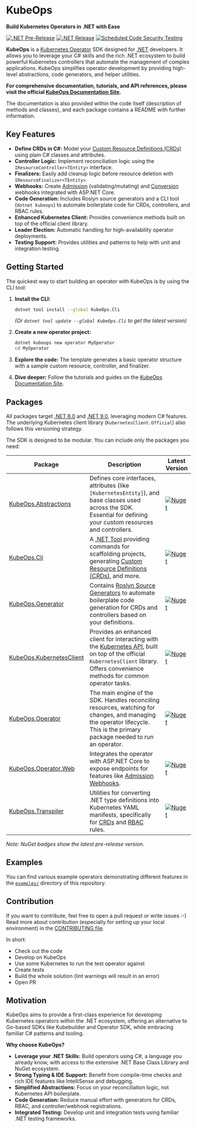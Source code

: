 # KubeOps

**Build Kubernetes Operators in .NET with Ease**

[![.NET Pre-Release](https://github.com/buehler/dotnet-operator-sdk/actions/workflows/dotnet-release.yml/badge.svg?branch=main)](https://github.com/buehler/dotnet-operator-sdk/actions/workflows/dotnet-release.yml)
[![.NET Release](https://github.com/buehler/dotnet-operator-sdk/actions/workflows/dotnet-release.yml/badge.svg?branch=release)](https://github.com/buehler/dotnet-operator-sdk/actions/workflows/dotnet-release.yml)
[![Scheduled Code Security Testing](https://github.com/buehler/dotnet-operator-sdk/actions/workflows/security-analysis.yml/badge.svg?event=schedule)](https://github.com/buehler/dotnet-operator-sdk/actions/workflows/security-analysis.yml)

**KubeOps** is a [Kubernetes Operator](https://kubernetes.io/docs/concepts/extend-kubernetes/operator/) SDK designed for [.NET](https://dotnet.microsoft.com/) developers. It allows you to leverage your C# skills and the rich .NET ecosystem to build powerful Kubernetes controllers that automate the management of complex applications. KubeOps simplifies operator development by providing high-level abstractions, code generators, and helper utilities.

**For comprehensive documentation, tutorials, and API references, please visit the official [KubeOps Documentation Site](https://buehler.github.io/dotnet-operator-sdk/).**

The documentation is also provided within the code itself (description of methods and classes), and each package contains a README with further information.

## Key Features

*   **Define CRDs in C#:** Model your [Custom Resource Definitions (CRDs)](https://kubernetes.io/docs/tasks/extend-kubernetes/custom-resources/custom-resource-definitions/) using plain C# classes and attributes.
*   **Controller Logic:** Implement reconciliation logic using the `IResourceController<TEntity>` interface.
*   **Finalizers:** Easily add cleanup logic before resource deletion with `IResourceFinalizer<TEntity>`.
*   **Webhooks:** Create [Admission](https://kubernetes.io/docs/reference/access-authn-authz/extensible-admission-controllers/) (validating/mutating) and [Conversion](https://kubernetes.io/docs/tasks/extend-kubernetes/custom-resources/custom-resource-definition-versioning/#webhook-conversion) webhooks integrated with ASP.NET Core.
*   **Code Generation:** Includes Roslyn source generators and a CLI tool (`dotnet kubeops`) to automate boilerplate code for CRDs, controllers, and RBAC rules.
*   **Enhanced Kubernetes Client:** Provides convenience methods built on top of the official client library.
*   **Leader Election:** Automatic handling for high-availability operator deployments.
*   **Testing Support:** Provides utilities and patterns to help with unit and integration testing.

## Getting Started

The quickest way to start building an operator with KubeOps is by using the CLI tool:

1.  **Install the CLI:**
    ```bash
    dotnet tool install --global KubeOps.Cli
    ```
    *(Or `dotnet tool update --global KubeOps.Cli` to get the latest version)*

2.  **Create a new operator project:**
    ```bash
    dotnet kubeops new operator MyOperator
    cd MyOperator
    ```

3.  **Explore the code:** The template generates a basic operator structure with a sample custom resource, controller, and finalizer.

4.  **Dive deeper:** Follow the tutorials and guides on the [KubeOps Documentation Site](https://buehler.github.io/dotnet-operator-sdk/).

## Packages

All packages target [.NET 8.0](https://learn.microsoft.com/en-us/dotnet/core/whats-new/dotnet-8/overview) and [.NET 9.0](https://learn.microsoft.com/en-us/dotnet/core/whats-new/dotnet-9/overview), leveraging modern C# features. The underlying Kubernetes client library (`KubernetesClient.Official`) also follows this versioning strategy.

The SDK is designed to be modular. You can include only the packages you need:

| Package                                                              | Description                                                                                                                                                             | Latest Version                                                                                                                                                          |
|----------------------------------------------------------------------|-------------------------------------------------------------------------------------------------------------------------------------------------------------------------|-------------------------------------------------------------------------------------------------------------------------------------------------------------------------|
| [KubeOps.Abstractions](./src/KubeOps.Abstractions/README.md)         | Defines core interfaces, attributes (like `[KubernetesEntity]`), and base classes used across the SDK. Essential for defining your custom resources and controllers.       | [![Nuget](https://img.shields.io/nuget/vpre/KubeOps.Abstractions?label=nuget%20prerelease)](https://www.nuget.org/packages/KubeOps.Abstractions/absoluteLatest)         |
| [KubeOps.Cli](./src/KubeOps.Cli/README.md)                           | A [.NET Tool](https://docs.microsoft.com/en-us/dotnet/core/tools/global-tools) providing commands for scaffolding projects, generating [Custom Resource Definitions (CRDs)](https://kubernetes.io/docs/tasks/extend-kubernetes/custom-resources/custom-resource-definitions/), and more. | [![Nuget](https://img.shields.io/nuget/vpre/KubeOps.Cli?label=nuget%20prerelease)](https://www.nuget.org/packages/KubeOps.Cli/absoluteLatest)                           |
| [KubeOps.Generator](./src/KubeOps.Generator/README.md)               | Contains [Roslyn Source Generators](https://docs.microsoft.com/en-us/dotnet/csharp/roslyn-sdk/source-generators-overview) to automate boilerplate code generation for CRDs and controllers based on your definitions. | [![Nuget](https://img.shields.io/nuget/vpre/KubeOps.Generator?label=nuget%20prerelease)](https://www.nuget.org/packages/KubeOps.Generator/absoluteLatest)               |
| [KubeOps.KubernetesClient](./src/KubeOps.KubernetesClient/README.md) | Provides an enhanced client for interacting with the [Kubernetes API](https://kubernetes.io/docs/reference/kubernetes-api/), built on top of the official `KubernetesClient` library. Offers convenience methods for common operator tasks. | [![Nuget](https://img.shields.io/nuget/vpre/KubeOps.KubernetesClient?label=nuget%20prerelease)](https://www.nuget.org/packages/KubeOps.KubernetesClient/absoluteLatest) |
| [KubeOps.Operator](./src/KubeOps.Operator/README.md)                 | The main engine of the SDK. Handles reconciling resources, watching for changes, and managing the operator lifecycle. This is the primary package needed to run an operator. | [![Nuget](https://img.shields.io/nuget/vpre/KubeOps.Operator?label=nuget%20prerelease)](https://www.nuget.org/packages/KubeOps.Operator/absoluteLatest)                 |
| [KubeOps.Operator.Web](./src/KubeOps.Operator.Web/README.md)         | Integrates the operator with ASP.NET Core to expose endpoints for features like [Admission Webhooks](https://kubernetes.io/docs/reference/access-authn-authz/extensible-admission-controllers/). | [![Nuget](https://img.shields.io/nuget/vpre/KubeOps.Operator.Web?label=nuget%20prerelease)](https://www.nuget.org/packages/KubeOps.Operator.Web/absoluteLatest)         |
| [KubeOps.Transpiler](./src/KubeOps.Transpiler/README.md)             | Utilities for converting .NET type definitions into Kubernetes YAML manifests, specifically for [CRDs](https://kubernetes.io/docs/tasks/extend-kubernetes/custom-resources/custom-resource-definitions/) and [RBAC](https://kubernetes.io/docs/reference/access-authn-authz/rbac/) rules. | [![Nuget](https://img.shields.io/nuget/vpre/KubeOps.Transpiler?label=nuget%20prerelease)](https://www.nuget.org/packages/KubeOps.Transpiler/absoluteLatest)             |

*Note: NuGet badges show the latest pre-release version.*

## Examples

You can find various example operators demonstrating different features in the [`examples/`](./examples/) directory of this repository.

## Contribution

If you want to contribute, feel free to open a pull request or write issues :-)
Read more about contribution (especially for setting up your local environment)
in the [CONTRIBUTING file](./CONTRIBUTING.md).

In short:

- Check out the code
- Develop on KubeOps
- Use some Kubernetes to run the test operator against
- Create tests
- Build the whole solution (lint warnings will result in an error)
- Open PR

## Motivation

KubeOps aims to provide a first-class experience for developing Kubernetes operators within the .NET ecosystem, offering an alternative to Go-based SDKs like Kubebuilder and Operator SDK, while embracing familiar C# patterns and tooling.

**Why choose KubeOps?**

*   **Leverage your .NET Skills:** Build operators using C#, a language you already know, with access to the extensive .NET Base Class Library and NuGet ecosystem.
*   **Strong Typing & IDE Support:** Benefit from compile-time checks and rich IDE features like IntelliSense and debugging.
*   **Simplified Abstractions:** Focus on your reconciliation logic, not Kubernetes API boilerplate.
*   **Code Generation:** Reduce manual effort with generators for CRDs, RBAC, and controller/webhook registrations.
*   **Integrated Testing:** Develop unit and integration tests using familiar .NET testing frameworks.

